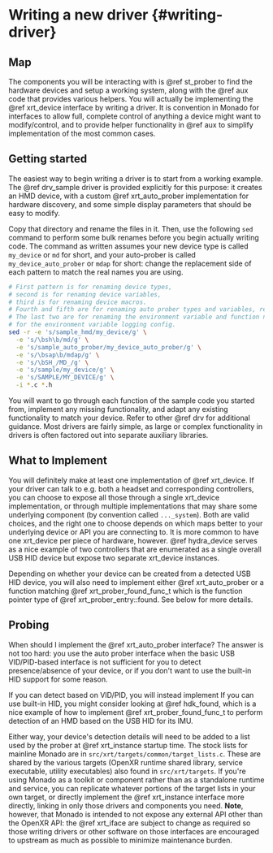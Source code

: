 # Writing a new driver {#writing-driver}

<!--
Copyright 2018-2021, Collabora, Ltd. and the Monado contributors
SPDX-License-Identifier: BSL-1.0
-->

## Map

The components you will be interacting with is @ref st_prober to find the
hardware devices and setup a working system, along with the @ref aux code that
provides various helpers. You will actually be implementing the @ref xrt_device
interface by writing a driver. It is convention in Monado for interfaces to
allow full, complete control of anything a device might want to modify/control,
and to provide helper functionality in @ref aux to simplify implementation of
the most common cases.

## Getting started

The easiest way to begin writing a driver is to start from a working example.
The @ref drv_sample driver is provided explicitly for this purpose: it creates
an HMD device, with a custom @ref xrt_auto_prober implementation for hardware
discovery, and some simple display parameters that should be easy to modify.

Copy that directory and rename the files in it. Then, use the following `sed`
command to perform some bulk renames before you begin actually writing code. The
command as written assumes your new device type is called `my_device` or `md`
for short, and your auto-prober is called `my_device_auto_prober` or `mdap` for
short: change the replacement side of each pattern to match the real names you
are using.

```sh
# First pattern is for renaming device types,
# second is for renaming device variables,
# third is for renaming device macros.
# Fourth and fifth are for renaming auto prober types and variables, respectively.
# The last two are for renaming the environment variable and function name
# for the environment variable logging config.
sed -r -e 's/sample_hmd/my_device/g' \
  -e 's/\bsh\b/md/g' \
  -e 's/sample_auto_prober/my_device_auto_prober/g' \
  -e 's/\bsap\b/mdap/g' \
  -e 's/\bSH_/MD_/g' \
  -e 's/sample/my_device/g' \
  -e 's/SAMPLE/MY_DEVICE/g' \
  -i *.c *.h
```

You will want to go through each function of the sample code you started from,
implement any missing functionality, and adapt any existing functionality to
match your device. Refer to other @ref drv for additional guidance. Most drivers
are fairly simple, as large or complex functionality in drivers is often
factored out into separate auxiliary libraries.

## What to Implement

You will definitely make at least one implementation of @ref xrt_device. If your
driver can talk to e.g. both a headset and corresponding controllers, you can
choose to expose all those through a single xrt_device implementation, or
through multiple implementations that may share some underlying component (by
convention called `..._system`). Both are valid choices, and the right one to
choose depends on which maps better to your underlying device or API you are
connecting to. It is more common to have one xrt_device per piece of hardware,
however. @ref hydra_device serves as a nice example of two controllers that are
enumerated as a single overall USB HID device but expose two separate xrt_device
instances.

Depending on whether your device can be created from a detected USB HID device,
you will also need to implement either @ref xrt_auto_prober or a function
matching @ref xrt_prober_found_func_t which is the function pointer type of
@ref xrt_prober_entry::found. See below for more details.

## Probing

When should I implement the @ref xrt_auto_prober interface? The answer is not
too hard: you use the auto prober interface when the basic USB VID/PID-based
interface is not sufficient for you to detect presence/absence of your device,
or if you don't want to use the built-in HID support for some reason.

If you can detect based on VID/PID, you will instead implement If you can use
built-in HID, you might consider looking at @ref hdk_found, which is a nice
example of how to implement @ref xrt_prober_found_func_t to perform
detection of an HMD based on the USB HID for its IMU.

Either way, your device's detection details will need to be added to a list used
by the prober at @ref xrt_instance startup time. The stock lists for mainline
Monado are in `src/xrt/targets/common/target_lists.c`. These are shared by the
various targets (OpenXR runtime shared library, service executable, utility
executables) also found in `src/xrt/targets`. If you're using Monado as a
toolkit or component rather than as a standalone runtime and service, you can
replicate whatever portions of the target lists in your own target, or directly
implement the @ref xrt_instance interface more directly, linking in only those
drivers and components you need. **Note**, however, that Monado is intended to
not expose any external API other than the OpenXR API: the @ref xrt_iface are
subject to change as required so those writing drivers or other software on
those interfaces are encouraged to upstream as much as possible to minimize
maintenance burden.
